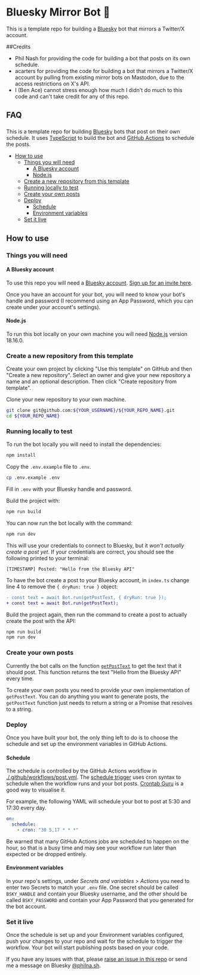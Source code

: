 # Bluesky Mirror Bot 🦋

This is a template repo for building a [Bluesky](https://bsky.app/) bot that mirrors a Twitter/X account.

##Credits
* Phil Nash for providing the code for building a bot that posts on its own schedule.
* acarters for providing the code for building a bot that mirrors a Twitter/X account by pulling from existing mirror bots on Mastodon, due to the access restrictions on X's API.
* I (Ben Ace) cannot stress enough how much I didn't do much to this code and can't take credit for any of this repo.

## FAQ

###

This is a template repo for building [Bluesky](https://bsky.app/) bots that post on their own schedule. It uses [TypeScript](https://www.typescriptlang.org/) to build the bot and [GitHub Actions](https://docs.github.com/en/actions) to schedule the posts.

* [How to use](#how-to-use)
  * [Things you will need](#things-you-will-need)
    * [A Bluesky account](#a-bluesky-account)
    * [Node.js](#nodejs)
  * [Create a new repository from this template](#create-a-new-repository-from-this-template)
  * [Running locally to test](#running-locally-to-test)
  * [Create your own posts](#create-your-own-posts)
  * [Deploy](#deploy)
    * [Schedule](#schedule)
    * [Environment variables](#environment-variables)
  * [Set it live](#set-it-live)


## How to use

### Things you will need

#### A Bluesky account

To use this repo you will need a [Bluesky account](https://bsky.app/). [Sign up for an invite here](https://bsky.app/).

Once you have an account for your bot, you will need to know your bot's handle and password (I recommend using an App Password, which you can create under your account's settings).

#### Node.js

To run this bot locally on your own machine you will need [Node.js](https://nodejs.org/en) version 18.16.0.

### Create a new repository from this template

Create your own project by clicking "Use this template" on GitHub and then "Create a new repository". Select an owner and give your new repository a name and an optional description. Then click "Create repository from template".

Clone your new repository to your own machine.

```sh
git clone git@github.com:${YOUR_USERNAME}/${YOUR_REPO_NAME}.git
cd ${YOUR_REPO_NAME}
```

### Running locally to test

To run the bot locally you will need to install the dependencies:

```sh
npm install
```

Copy the `.env.example` file to `.env`.

```sh
cp .env.example .env
```

Fill in `.env` with your Bluesky handle and password.

Build the project with:

```sh
npm run build
```

You can now run the bot locally with the command:

```sh
npm run dev
```

This will use your credentials to connect to Bluesky, but it *won't actually create a post yet*. If your credentials are correct, you should see the following printed to your terminal:

```
[TIMESTAMP] Posted: "Hello from the Bluesky API"
```

To have the bot create a post to your Bluesky account, in `index.ts` change line 4 to remove the `{ dryRun: true }` object:

```diff
- const text = await Bot.run(getPostText, { dryRun: true });
+ const text = await Bot.run(getPostText);
```

Build the project again, then run the command to create a post to actually create the post with the API:

```sh
npm run build
npm run dev
```

### Create your own posts

Currently the bot calls on the function [`getPostText`](./src/lib/getPostText.ts) to get the text that it should post. This function returns the text "Hello from the Bluesky API" every time.

To create your own posts you need to provide your own implementation of `getPostText`. You can do anything you want to generate posts, the `getPostText` function just needs to return a string or a Promise that resolves to a string.

### Deploy

Once you have built your bot, the only thing left to do is to choose the schedule and set up the environment variables in GitHub Actions.

#### Schedule

The schedule is controlled by the GitHub Actions workflow in [./.github/workflows/post.yml](./.github/workflows/post.yml). The [schedule trigger](https://docs.github.com/en/actions/using-workflows/events-that-trigger-workflows#schedule) uses cron syntax to schedule when the workflow runs and your bot posts. [Crontab Guru](https://crontab.guru/) is a good way to visualise it.

For example, the following YAML will schedule your bot to post at 5:30 and 17:30 every day.

```yml
on:
  schedule:
    - cron: "30 5,17 * * *"
```

Be warned that many GitHub Actions jobs are scheduled to happen on the hour, so that is a busy time and may see your workflow run later than expected or be dropped entirely.

#### Environment variables

In your repo's settings, under *Secrets and variables* > *Actions* you need to enter two Secrets to match your `.env` file. One secret should be called `BSKY_HANDLE` and contain your Bluesky username, and the other should be called `BSKY_PASSWORD` and contain your App Password that you generated for the bot account.

### Set it live

Once the schedule is set up and your Environment variables configured, push your changes to your repo and wait for the schedule to trigger the workflow. Your bot will start publishing posts based on your code.

If you have any issues with that, please [raise an issue in this repo](https://github.com/philnash/bsky-bot/issues) or send me a message on Bluesky [@philna.sh](https://staging.bsky.app/profile/philna.sh).
